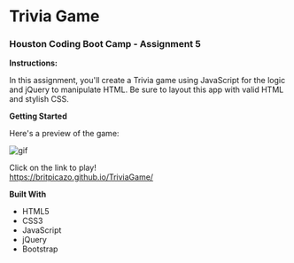 # Trivia Game

### Houston Coding Boot Camp - Assignment 5

**Instructions:**

In this assignment, you'll create a Trivia game using JavaScript for the logic and jQuery to manipulate HTML. Be sure to layout this app with valid HTML and stylish CSS.

**Getting Started**

Here's a preview of the game:

![](https://media.giphy.com/media/l1J9QShiGLpcNokWk/giphy.gif "gif")

Click on the link to play!  
https://britpicazo.github.io/TriviaGame/


**Built With**

* HTML5
* CSS3
* JavaScript
* jQuery
* Bootstrap